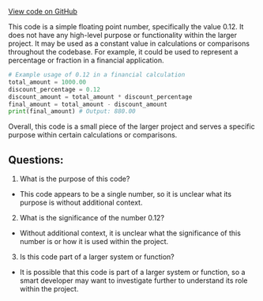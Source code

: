 [View code on GitHub](https://github.com/ergoplatform/ergo/target/streams/_global/assemblyOption/_global/streams/assembly/272159b70f65a3e11ade68a21bebd62410a63ec3_12ea5d0e5640d91695210bfb065562ee969a25ff_da39a3ee5e6b4b0d3255bfef95601890afd80709/org/iq80/leveldb/impl/version.txt)

This code is a simple floating point number, specifically the value 0.12. It does not have any high-level purpose or functionality within the larger project. It may be used as a constant value in calculations or comparisons throughout the codebase. For example, it could be used to represent a percentage or fraction in a financial application. 

```python
# Example usage of 0.12 in a financial calculation
total_amount = 1000.00
discount_percentage = 0.12
discount_amount = total_amount * discount_percentage
final_amount = total_amount - discount_amount
print(final_amount) # Output: 880.00
```

Overall, this code is a small piece of the larger project and serves a specific purpose within certain calculations or comparisons.
## Questions: 
 1. What is the purpose of this code? 
- This code appears to be a single number, so it is unclear what its purpose is without additional context.

2. What is the significance of the number 0.12? 
- Without additional context, it is unclear what the significance of this number is or how it is used within the project.

3. Is this code part of a larger system or function? 
- It is possible that this code is part of a larger system or function, so a smart developer may want to investigate further to understand its role within the project.
